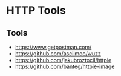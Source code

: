 # HTTP Tools


## Tools

- https://www.getpostman.com/
- https://github.com/asciimoo/wuzz
- https://github.com/jakubroztocil/httpie
- https://github.com/banteg/httpie-image
